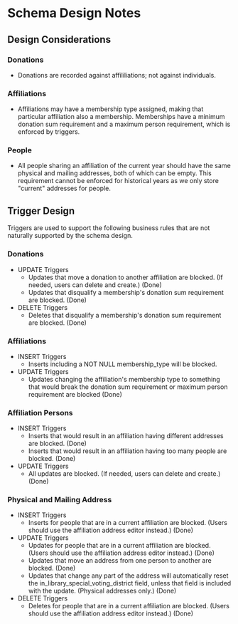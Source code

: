 # Schema Design Notes

## Design Considerations

### Donations

* Donations are recorded against affililiations; not against individuals.

### Affiliations

* Affiliations may have a membership type assigned, making that particular affiliation also a membership. Memberships have a minimum donation sum requirement and a maximum person requirement, which is enforced by triggers.

### People

* All people sharing an affiliation of the current year should have the same physical and mailing addresses, both of which can be empty. This requirement cannot be enforced for historical years as we only store "current" addresses for people.

## Trigger Design

Triggers are used to support the following business rules that are not naturally supported by the schema design.

### Donations

* UPDATE Triggers
    * Updates that move a donation to another affiliation are blocked. (If needed, users can delete and create.) (Done)
    * Updates that disqualify a membership's donation sum requirement are blocked. (Done)
* DELETE Triggers
    * Deletes that disqualify a membership's donation sum requirement are blocked. (Done)

### Affiliations
* INSERT Triggers
    * Inserts including a NOT NULL membership_type will be blocked.
* UPDATE Triggers
    * Updates changing the affiliation's membership type to something that would break the donation sum requirement or maximum person requirement are blocked (Done)

### Affiliation Persons

* INSERT Triggers
    * Inserts that would result in an affiliation having different addresses are blocked. (Done)
    * Inserts that would result in an affiliation having too many people are blocked. (Done)
* UPDATE Triggers
    * All updates are blocked. (If needed, users can delete and create.) (Done)

### Physical and Mailing Address

* INSERT Triggers
    * Inserts for people that are in a current affiliation are blocked. (Users should use the affiliation address editor instead.) (Done)
* UPDATE Triggers
    * Updates for people that are in a current affiliation are blocked. (Users should use the affiliation address editor instead.) (Done)
    * Updates that move an address from one person to another are blocked. (Done)
    * Updates that change any part of the address will automatically reset the in_library_special_voting_district field, unless that field is included with the update. (Physical addresses only.) (Done)
* DELETE Triggers
    * Deletes for people that are in a current affiliation are blocked. (Users should use the affiliation address editor instead.) (Done)
